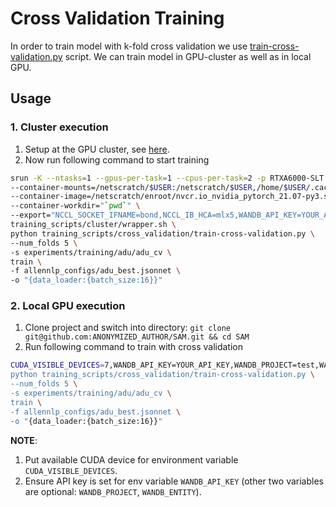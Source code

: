 # Cross Validation Training

In order to train model with k-fold cross validation we use [train-cross-validation.py](train-cross-validation.py) script.
We can train model in GPU-cluster as well as in local GPU. 

## Usage

### 1. Cluster execution

1. Setup at the GPU cluster, see [here](../cluster/README.md#setup).
2. Now run following command to start training

```bash
srun -K --ntasks=1 --gpus-per-task=1 --cpus-per-task=2 -p RTXA6000-SLT \
--container-mounts=/netscratch/$USER:/netscratch/$USER,/home/$USER/.cache_slurm:/root/.cache,/ds:/ds:ro,"`pwd`":"`pwd`" \
--container-image=/netscratch/enroot/nvcr.io_nvidia_pytorch_21.07-py3.sqsh \
--container-workdir="`pwd`" \
--export="NCCL_SOCKET_IFNAME=bond,NCCL_IB_HCA=mlx5,WANDB_API_KEY=YOUR_API_KEY,WANDB_PROJECT=test,WANDB_ENTITY=sam,PYTHONPATH=$PYTHONPATH:`pwd`" \
training_scripts/cluster/wrapper.sh \
python training_scripts/cross_validation/train-cross-validation.py \
--num_folds 5 \
-s experiments/training/adu/adu_cv \
train \
-f allennlp_configs/adu_best.jsonnet \
-o "{data_loader:{batch_size:16}}"
```

### 2. Local GPU execution

1. Clone project and switch into directory: `git clone git@github.com:ANONYMIZED_AUTHOR/SAM.git && cd SAM`
2. Run following command to train with cross validation
```bash
CUDA_VISIBLE_DEVICES=7,WANDB_API_KEY=YOUR_API_KEY,WANDB_PROJECT=test,WANDB_ENTITY=sam" \
python training_scripts/cross_validation/train-cross-validation.py \
--num_folds 5 \
-s experiments/training/adu/adu_cv \
train \
-f allennlp_configs/adu_best.jsonnet \
-o "{data_loader:{batch_size:16}}"
```
**NOTE**: 
1. Put available CUDA device for environment variable `CUDA_VISIBLE_DEVICES`.
2. Ensure API key is set for env variable `WANDB_API_KEY` (other two variables are optional: `WANDB_PROJECT`, `WANDB_ENTITY`).